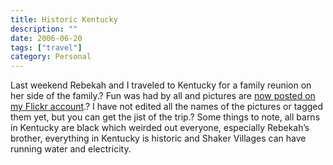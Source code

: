 ```yaml
---
title: Historic Kentucky
description: ""
date: 2006-06-20
tags: ["travel"]
category: Personal
---
```



Last weekend Rebekah and I traveled to Kentucky for a family reunion on her side of the family.? Fun was had by all and pictures are <a href="https://web.archive.org/web/20131211085122/http://www.flickr.com/photos/mizidymizark/sets/72157594171476152/">now posted on my Flickr account</a>.? I have not edited all the names of the pictures or tagged them yet, but you can get the jist of the trip.? Some things to note, all barns in Kentucky are black which weirded out everyone, especially Rebekah’s brother, everything in Kentucky is historic and Shaker Villages can have running water and electricity.
